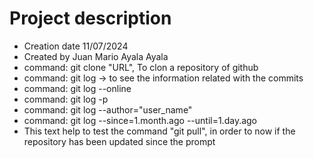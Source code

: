 <h1> Project description </h1>
<ul>
  <li>Creation date 11/07/2024</li>
  <li>Created by Juan Mario Ayala Ayala</li>
  <li>command: git clone "URL", To clon a repository of github </li>
  <li>command: git log -> to see the information related with the commits </li>
  <li>command: git log --online </li>
  <li>command: git log -p </li>
  <li>command: git log --author="user_name"</li>
  <li>command: git log --since=1.month.ago --until=1.day.ago </li>
  <li>This text help to test the command "git pull", in order to now if the repository has been updated since the prompt</li>
</ul>
